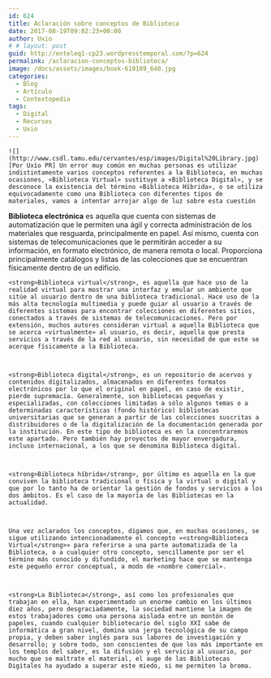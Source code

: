 ```yaml
---
id: 624
title: Aclaración sobre conceptos de Biblioteca
date: 2017-08-19T09:02:23+00:00
author: Uxio
# # layout: post
guid: http://enteleq1-cp23.wordpresstemporal.com/?p=624
permalink: /aclaracion-conceptos-biblioteca/
image: /docs/assets/images/book-610189_640.jpg
categories:
  - Blog
  - Artículo
  - Contextopedia
tags:
  - Digital
  - Recursos
  - Uxio
---
```

<div id="body-191607" class="content-body">
  
    ![](http://www.csdl.tamu.edu/cervantes/esp/images/Digital%20Library.jpg)[Por Uxío PR] Un error muy común en muchas personas es utilizar indistintamente varios conceptos referentes a la Biblioteca, en muchas ocasiones, «Biblioteca Virtual» sustituye a «Biblioteca Digital», y se desconoce la existencia del término «Biblioteca Híbrida», o se utiliza equivocadamente como una Biblioteca con diferentes tipos de materiales, vamos a intentar arrojar algo de luz sobre esta cuestión
  <strong>Biblioteca electrónica</strong> es aquella que cuenta con sistemas de automatización que le permiten una ágil y correcta administración de los materiales que resguarda, principalmente en papel. Así mismo, cuenta con sistemas de telecomunicaciones que le permitirán acceder a su información, en formato electrónico, de manera remota o local. Proporciona principalmente catálogos y listas de las colecciones que se encuentran físicamente dentro de un edificio.
  
  
  
    <strong>Biblioteca virtual</strong>, es aquella que hace uso de la realidad virtual para mostrar una interfaz y emular un ambiente que sitúe al usuario dentro de una biblioteca tradicional. Hace uso de la más alta tecnología multimedia y puede guiar al usuario a través de diferentes sistemas para encontrar colecciones en diferentes sitios, conectados a través de sistemas de telecomunicaciones. Pero por extensión, muchos autores consideran virtual a aquella Biblioteca que se acerca «virtualmente» al usuario, es decir, aquella que presta servicios a través de la red al usuario, sin necesidad de que este se acerque físicamente a la Biblioteca.
  
  
  
    <strong>Biblioteca digital</strong>, es un repositorio de acervos y contenidos digitalizados, almacenados en diferentes formatos electrónicos por lo que el original en papel, en caso de existir, pierde supremacía. Generalmente, son bibliotecas pequeñas y especializadas, con colecciones limitadas a sólo algunos temas o a determinadas características (fondo histórico) bibliotecas universitarias que se generan a partir de las colecciones suscritas a distribuidores o de la digitalización de la documentación generada por la institución. En este tipo de biblioteca es en la concentraremos este apartado. Pero también hay proyectos de mayor envergadura, incluso internacional, a los que se denomina Biblioteca digital.
  
  
  
    <strong>Biblioteca híbrida</strong>, por último es aquella en la que conviven la biblioteca tradicional o física y la virtual o digital y que por lo tanto ha de orientar la gestión de fondos y servicios a los dos ámbitos. Es el caso de la mayoría de las Bibliotecas en la actualidad.
  
  
  
    Una vez aclarados los conceptos, digamos que, en muchas ocasiones, se sigue utilizando intencionadamente el concepto «<strong>Biblioteca Virtual</strong>» para referirse a una parte automatizada de la Biblioteca, o a cualquier otro concepto, sencillamente por ser el término más conocido y difundido, el marketing hace que se mantenga este pequeño error conceptual, a modo de «nombre comercial».
  
  
  
    <strong>La Biblioteca</strong>, así como los profesionales que trabajan en ella, han experimentado un enorme cambio en los últimos diez años, pero desgraciadamente, la sociedad mantiene la imagen de estos trabajadores como una persona aislada entre un montón de papeles, cuando cualquier bibliotecario del siglo XXI sabe de informática a gran nivel, domina una jerga tecnológica de su campo propia, y deben saber inglés para sus labores de investigación y desarrollo; y sobre todo, son conscientes de que los más importante en los templos del saber, es la difusión y el servicio al usuario, por mucho que se maltrate el material, el auge de las Bibliotecas Digitales ha ayudado a superar este miedo, si me permiten la broma.
